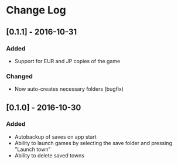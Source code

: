 # Change Log

## [0.1.1] - 2016-10-31
### Added
- Support for EUR and JP copies of the game

### Changed
- Now auto-creates necessary folders (bugfix)

## [0.1.0] - 2016-10-30
### Added
- Autobackup of saves on app start
- Ability to launch games by selecting the save folder and pressing "Launch town"
- Ability to delete saved towns
